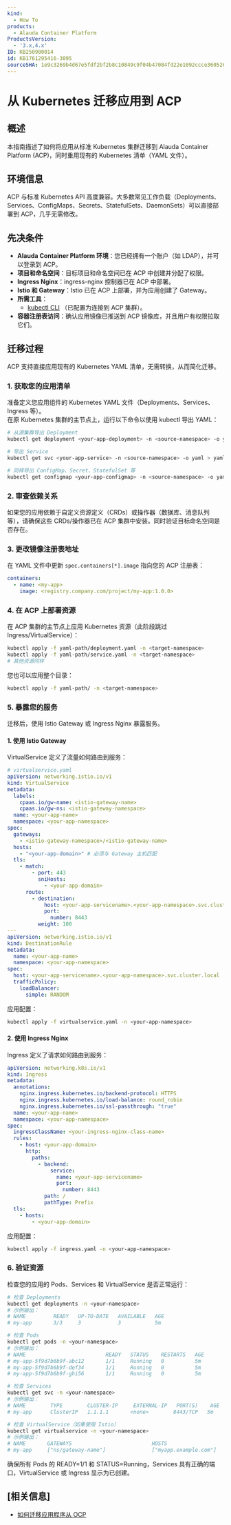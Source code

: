 ```yaml
---
kind:
  - How To
products:
  - Alauda Container Platform
ProductsVersion:
  - '3.x,4.x'
ID: KB250900014
id: KB1761295416-3095
sourceSHA: 1e9c3269b4d67e5fdf2bf2b8c10849c9f04b47084fd22e1092ccce3605264a5a
---
```


# 从 Kubernetes 迁移应用到 ACP

## 概述

本指南描述了如何将应用从标准 Kubernetes 集群迁移到 Alauda Container Platform (ACP)，同时重用现有的 Kubernetes 清单（YAML 文件）。

## 环境信息

ACP 与标准 Kubernetes API 高度兼容。大多数常见工作负载（Deployments、Services、ConfigMaps、Secrets、StatefulSets、DaemonSets）可以直接部署到 ACP，几乎无需修改。

## 先决条件

- **Alauda Container Platform 环境**：您已经拥有一个账户（如 LDAP），并可以登录到 ACP。
- **项目和命名空间**：目标项目和命名空间已在 ACP 中创建并分配了权限。
- **Ingress Nginx**：ingress-nginx 控制器已在 ACP 中部署。
- **Istio 和 Gateway**：Istio 已在 ACP 上部署，并为应用创建了 Gateway。
- **所需工具**：
  - [kubectl
    CLI](https://kubectl.docs.kubernetes.io/installation/kubectl/)
    （已配置为连接到 ACP 集群）。
- **容器注册表访问**：确认应用镜像已推送到 ACP 镜像库，并且用户有权限拉取它们。

## 迁移过程

ACP 支持直接应用现有的 Kubernetes YAML 清单，无需转换，从而简化迁移。

### 1. 获取您的应用清单

准备定义您应用组件的 Kubernetes YAML 文件（Deployments、Services、Ingress 等）。\
在原 Kubernetes 集群的主节点上，运行以下命令以使用 kubectl 导出 YAML：

```bash
# 从源集群导出 Deployment
kubectl get deployment <your-app-deployment> -n <source-namespace> -o yaml > yaml-path/deployment.yaml

# 导出 Service
kubectl get svc <your-app-service> -n <source-namespace> -o yaml > yaml-path/service.yaml

# 同样导出 ConfigMap、Secret、StatefulSet 等
kubectl get configmap <your-app-configmap> -n <source-namespace> -o yaml > yaml-path/configmap.yaml
```

### 2. 审查依赖关系

如果您的应用依赖于自定义资源定义（CRDs）或操作器（数据库、消息队列等），请确保这些 CRDs/操作器已在 ACP 集群中安装。同时验证目标命名空间是否存在。

### 3. 更改镜像注册表地址

在 YAML 文件中更新 `spec.containers[*].image` 指向您的 ACP 注册表：

```yaml
containers:
  - name: <my-app>
    image: <registry.company.com/project/my-app:1.0.0>
```

### 4. 在 ACP 上部署资源

在 ACP 集群的主节点上应用 Kubernetes 资源（此阶段跳过 Ingress/VirtualService）：

```bash
kubectl apply -f yaml-path/deployment.yaml -n <target-namespace>
kubectl apply -f yaml-path/service.yaml -n <target-namespace>
# 其他资源同样
```

您也可以应用整个目录：

```bash
kubectl apply -f yaml-path/ -n <target-namespace>
```

### 5. 暴露您的服务

迁移后，使用 Istio Gateway 或 Ingress Nginx 暴露服务。

#### 1. 使用 Istio Gateway

VirtualService 定义了流量如何路由到服务：

```yaml
# virtualservice.yaml
apiVersion: networking.istio.io/v1
kind: VirtualService
metadata:
  labels:
    cpaas.io/gw-name: <istio-gateway-name>
    cpaas.io/gw-ns: <istio-gateway-namespace>
  name: <your-app-name>
  namespace: <your-app-namespace>
spec:
  gateways:
    - <istio-gateway-namespace>/<istio-gateway-name>
  hosts:
    - "<your-app-domain>" # 必须与 Gateway 主机匹配
  tls:
    - match:
        - port: 443
          sniHosts:
            - <your-app-domain>
      route:
        - destination:
            host: <your-app-servicename>.<your-app-namespace>.svc.cluster.local
            port:
              number: 8443
          weight: 100
---
apiVersion: networking.istio.io/v1
kind: DestinationRule
metadata:
  name: <your-app-name>
  namespace: <your-app-namespace>
spec:
  host: <your-app-servicename>.<your-app-namespace>.svc.cluster.local
  trafficPolicy:
    loadBalancer:
      simple: RANDOM
```

应用配置：

```bash
kubectl apply -f virtualservice.yaml -n <your-app-namespace>
```

#### 2. 使用 Ingress Nginx

Ingress 定义了请求如何路由到服务：

```yaml
apiVersion: networking.k8s.io/v1
kind: Ingress
metadata:
  annotations:
    nginx.ingress.kubernetes.io/backend-protocol: HTTPS
    nginx.ingress.kubernetes.io/load-balance: round_robin
    nginx.ingress.kubernetes.io/ssl-passthrough: "true"
  name: <your-app-name>
  namespace: <your-app-namespace>
spec:
  ingressClassName: <your-ingress-nginx-class-name>
  rules:
    - host: <your-app-domain>
      http:
        paths:
          - backend:
              service:
                name: <your-app-servicename>
                port:
                  number: 8443
            path: /
            pathType: Prefix
  tls:
    - hosts:
        - <your-app-domain>
```

应用配置：

```bash
kubectl apply -f ingress.yaml -n <your-app-namespace>
```

### 6. 验证资源

检查您的应用的 Pods、Services 和 VirtualService 是否正常运行：

```bash
# 检查 Deployments
kubectl get deployments -n <your-namespace>
# 示例输出：
# NAME         READY   UP-TO-DATE   AVAILABLE   AGE
# my-app       3/3     3            3           5m

# 检查 Pods
kubectl get pods -n <your-namespace>
# 示例输出：
# NAME                          READY   STATUS    RESTARTS   AGE
# my-app-5f9d7b6b9f-abc12       1/1     Running   0          5m
# my-app-5f9d7b6b9f-def34       1/1     Running   0          5m
# my-app-5f9d7b6b9f-ghi56       1/1     Running   0          5m

# 检查 Services
kubectl get svc -n <your-namespace>
# 示例输出：
# NAME        TYPE        CLUSTER-IP     EXTERNAL-IP   PORT(S)    AGE
# my-app      ClusterIP   1.1.1.1       <none>        8443/TCP   5m

# 检查 VirtualService（如果使用 Istio）
kubectl get virtualservice -n <your-namespace>
# 示例输出：
# NAME       GATEWAYS                          HOSTS                   AGE
# my-app     ["ns/gateway-name"]               ["myapp.example.com"]   2m
```

确保所有 Pods 的 READY=1/1 和 STATUS=Running，Services 具有正确的端口，VirtualService 或 Ingress 显示为已创建。

## \[相关信息]

- [如何迁移应用程序从 OCP](https://cloud.alauda.io/knowledges#solutions/How_to_Migrating_Applications_From_OCP.html)
